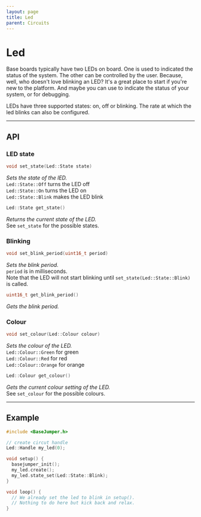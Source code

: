 ```yaml
---
layout: page
title: Led
parent: Circuits
---
```


# Led #
Base boards typically have two LEDs on board. One is used to indicated the status of the system. The other can be controlled by the user. Because, well, who doesn't love blinking an LED? It's a great place to start if you're new to the platform. And maybe you can use to indicate the status of your system, or for debugging.

LEDs have three supported states: on, off or blinking. The rate at which the led blinks can also be configured.

---

## API

### LED state
``` cpp
void set_state(Led::State state)
```
*Sets the state of the lED.*  
`Led::State::Off` turns the LED off  
`Led::State::On` turns the LED on  
`Led::State::Blink` makes the LED blink  

``` cpp
Led::State get_state()
```
*Returns the current state of the LED.*  
See `set_state` for the possible states.

### Blinking
``` cpp
void set_blink_period(uint16_t period)
```
*Sets the blink period.*  
`period` is in milliseconds.  
Note that the LED will not start blinking until `set_state(Led::State::Blink)` is called.

``` cpp
uint16_t get_blink_period()
```
*Gets the blink period.* 

### Colour

``` cpp
void set_colour(Led::Colour colour)
```
*Sets the colour of the LED.*  
`Led::Colour::Green` for green  
`Led::Colour::Red` for red  
`Led::Colour::Orange` for orange  

``` cpp
Led::Colour get_colour()
```
*Gets the current colour setting of the LED.*  
See `set_colour` for the possible colours.

---

## Example

``` cpp
#include <BaseJumper.h>

// create circut handle
Led::Handle my_led(0);

void setup() {  
  basejumper_init();
  my_led.create();  
  my_led.state_set(Led::State::Blink); 
}

void loop() {
  // We already set the led to blink in setup().
  // Nothing to do here but kick back and relax.
}

```